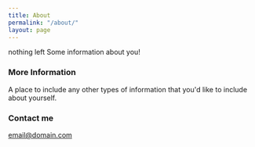 ```yaml
---
title: About
permalink: "/about/"
layout: page
---
```



nothing left
Some information about you!

### More Information

A place to include any other types of information that you'd like to include about yourself.

### Contact me

[email@domain.com](mailto:email@domain.com)